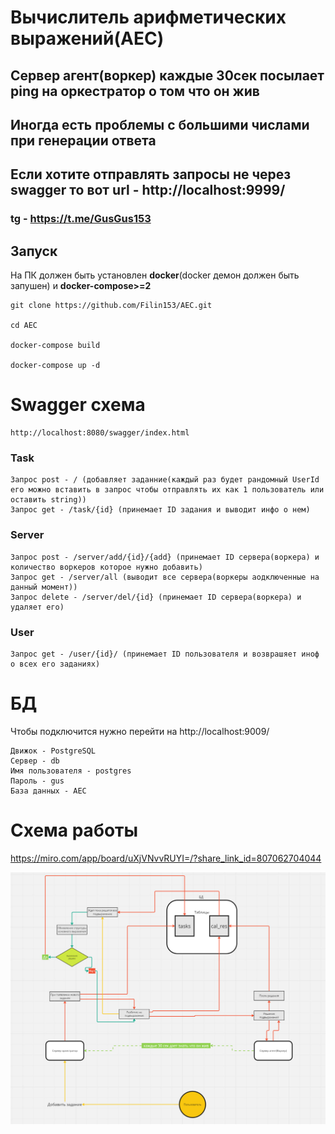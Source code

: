 # Вычислитель арифметических выражений(AEC)
## Сервер агент(воркер) каждые 30сек посылает ping на оркестратор о том что он жив 
## Иногда есть проблемы с большими числами при генерации ответа
## Если хотите отправлять запросы не через swagger то вот url - http://localhost:9999/
### tg - https://t.me/GusGus153

## Запуск
На ПК должен быть установлен <b>docker</b>(docker демон должен быть запушен) и <b>docker-compose>=2</b>

    git clone https://github.com/Filin153/AEC.git

    cd AEC

    docker-compose build

    docker-compose up -d

# Swagger схема
    http://localhost:8080/swagger/index.html

### Task
    Запрос post - / (добавляет заданние(каждый раз будет рандомный UserId его можно вставить в запрос чтобы отправлять их как 1 пользователь или оставить string))
    Запрос get - /task/{id} (принемает ID задания и выводит инфо о нем)

### Server
    Запрос post - /server/add/{id}/{add} (принемает ID сервера(воркера) и количество воркеров которое нужно добавить)
    Запрос get - /server/all (выводит все сервера(воркеры аодключенные на данный момент))
    Запрос delete - /server/del/{id} (принемает ID сервера(воркера) и удаляет его)

### User
    Запрос get - /user/{id}/ (принемает ID пользователя и возврашяет иноф о всех его заданиях)

# БД
Чтобы подключится нужно перейти на http://localhost:9009/

    Движок - PostgreSQL
    Сервер - db
    Имя пользователя - postgres
    Пароль - gus
    База данных - AEC

# Схема работы
https://miro.com/app/board/uXjVNvvRUYI=/?share_link_id=807062704044

![alt text](https://github.com/Filin153/AEC/blob/[branch]/img/img.png?raw=true)
    